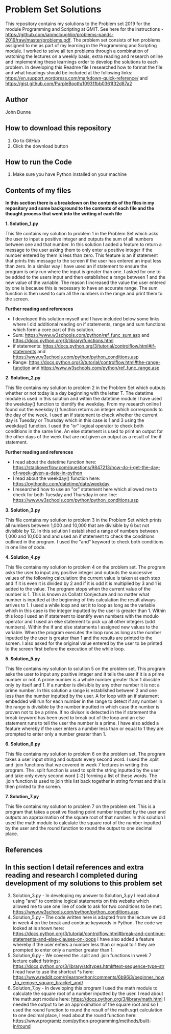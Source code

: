 # Problem Set Solutions

This repository contains my solutions to the Problem set 2019 for the module Programming and Scripting at GMIT.
See here for the instructions - https://github.com/ianmcloughlin/problems-pands-2019/raw/master/problems.pdf.
The problem set consists of ten problems assigned to me as part of my learning in the Programming and Scripting module. I worked to solve all ten problems through a combination of watching the lectures on a weekly basis, extra reading and research online and implementing these learnings order to develop the solutions to each problem. 
In developing this Readme file I researched how to format the file and what headings should be included at the following links: https://en.support.wordpress.com/markdown-quick-reference/ and https://gist.github.com/PurpleBooth/109311bb0361f32d87a2

## Author
John Dunne

## How to download this repository

1. Go to GitHub
2. Click the download button

## How to run the Code

1. Make sure you have Python installed on your machine

## Contents of my files
**In this section there is a breakdown on the contents of the files in my repository and some background to the contents of each file and the thought process that went into the writing of each file**

**1. Solution_1.py**

 This file contains my solution to problem 1 in the Problem Set which asks the user to input a positive integer and outputs the sum of all numbers between one and that number. In this solution I added a feature to return a message to the user asking them to only enter a positive integer if the number entered by them is less than zero. This feature is an if statement that prints this message to the screen if the user has entered an input less than zero.  In a similar way I have used an if statement to ensure the program is only run where the input is greater than one. I asked for one to be added to the users input and then established a range between 1 and the new value of the variable. The reason I increased the value the user entered by one is because this is necessary to have an accurate range. The sum function is then used to sum all the numbers in the range and print them to the screen. 

**Further reading and references**
* I developed this solution myself and I have included below some links where I did additional reading on if statements, range and sum functions which form a core part of this solution. 
* Sum: https://www.w3schools.com/python/ref_func_sum.asp and https://docs.python.org/3/library/functions.html
* if statements: https://docs.python.org/3/tutorial/controlflow.html#if-statements and https://www.w3schools.com/python/python_conditions.asp
* Range: https://docs.python.org/3/tutorial/controlflow.html#the-range-function and https://www.w3schools.com/python/ref_func_range.asp

**2. Solution_2.py**

 This file contains my solution to problem 2 in the Problem Set which outputs whether or not today is a day beginning with the letter T. The datetime module is used in this solution and within the datetime module I have used the weekday() function to identify the weekday. From my research online I found out the weekday () function returns an integer which corresponds to the day of the week. I used an if statement to check whether the current day is Tuesday or Thursday which in this case is 1 and 3 using the weekday() function. I used the "or" logical operator to check both conditions in the same line. An else statement is used to print an output for the other days of the week that are not given an output as a result of the if statement. 

**Further reading and references**
* I read about the datetime function here:  https://stackoverflow.com/questions/9847213/how-do-i-get-the-day-of-week-given-a-date-in-python
* I read about the weekday() function here: https://pythontic.com/datetime/date/weekday
* I researched how to use an "or" statement here which allowed me to check for both Tuesday and Thursday in one line: https://www.w3schools.com/python/python_conditions.asp

**3. Solution_3.py**

This file contains my solution to problem 3 in the Problem Set which prints all numbers between 1,000 and 10,000 that are divisible by 6 but not divisible by 12. In this solution I established a range of numbers between 1,000 and 10,000 and and used an if statement to check the conditions outlined in the program. I used the "and" keyword to check both conditions in one line of code.

**4. Solution_4.py**

This file contains my solution to problem 4 on the problem set. The program asks the user to input any positive integer and outputs the successive values of the following calculation: the current value is taken at each step and if it is even it is divided by 2 and if it is odd it is multiplied by 3 and 1 is added to the value. The program stops when the current value of the number is 1. This is known as Collatz Conjecture and no matter what number is inputted at the beginning of this calculation the result always arrives to 1. I used a while loop and set it to loop as long as the variable which in this case is the integer inputted by the user is greater than 1. Within this loop I used an if statement to identify even numbers with the modulo operator and I used an else statement to pick up all other integers (odd numbers). Within the if and else statements I assigned new values to the variable. When the program executes the loop runs as long as the number inputted by the user is greater than 1 and the results are printed to the screen. I also asked for the original value entered by the user to be printed to the screen first before the execution of the while loop. 

**5. Solution_5.py**

This file contains my solution to solution 5 on the problem set. This program asks the user to input any positive integer and it tells the user if it is a prime number or not. A prime number is a whole number greater than 1 divisible only by itself and 1. If a number is divisible by any other number it is not a prime number. In this solution a range is established between 2 and one less than the number inputted by the user. A for loop with an if statement embedded will run for each number in the range to detect if any number in the range is divisible by the number inputted in which case the number is proven not to be a prime. If no divisor is detected in the if statement the break keyword has been used to break out of the loop and an else statement runs to tell the user the number is a prime. I have also added a feature whereby if the user enters a number less than or equal to 1 they are prompted to enter only a number greater than 1.  

**6. Solution_6.py**

This file contains my solution to problem 6 on the problem set. The program takes a user input string and outputs every second word. I used the .split and .join functions that we covered in week 7 lectures in writing this program. The .split function is used to split the string inputted by the user and take only every second word [::2] forming a list of these words. The .join function is used to join this list back together in string format and this is then printed to the screen. 

**7. Solution_7.py**

 This file contains my solution to problem 7 on the problem set. This is a program that takes a positive floating point number inputted by the user and outputs an approximation of the square root of that number. In this solution I used the math module to calculate the square root of the number inputted by the user and the round function to round the output to one decimal place. 



## References 
## In this section I detail references and extra reading and research I completed during development of my solutions to this problem set
3. Solution_3.py - In developing my answer to Solution_3.py I read about using "and" to combine logical statements on this website which allowed me to use one line of code to ask for two conditions to be met: https://www.w3schools.com/python/python_conditions.asp
5. Solution_5.py - The code written here is adapted from the lecture we did in week 4 on the break and continue keywords in Python. The code we looked at is shown here: https://docs.python.org/3/tutorial/controlflow.html#break-and-continue-statements-and-else-clauses-on-loops I have also added a feature whereby if the user enters a number less than or equal to 1 they are prompted to enter only a number greater than 1.  
6. Solution_6.py - We covered the .split and .join functions in week 7 lecture called fstrings: https://docs.python.org/3/library/stdtypes.html#text-sequence-type-str  I read how to use the shortcut *s here: https://www.reddit.com/r/learnpython/comments/6b96j3/beginner_how_to_remove_square_bracket_and/ 
7. Solution_7.py - In developing this program I used the math module to calculate the square root of a number inputted by the user. I read about the math.sqrt module here: https://docs.python.org/3/library/math.html I needed the output to be an approximation of the square root and so I used the round function to round the result of the math.sqrt calculation to one decimal place, I read about the round function here: https://www.programiz.com/python-programming/methods/built-in/round
